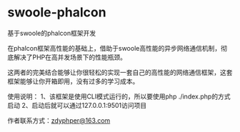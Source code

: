 # swoole-phalcon
基于swoole的phalcon框架开发

在phalcon框架高性能的基础上，借助于swoole高性能的异步网络通信机制，彻底解决了PHP在高并发场景下的性能瓶颈。

这两者的完美结合能够让你很轻松的实现一套自己的高性能的网络通信框架，这套框架能够让你开箱即用，没有过多的学习成本。

使用说明：
1、该框架是使用CLI模式运行的，所以要使用php ./index.php的方式启动
2、启动后就可以通过127.0.0.1:9501访问项目


作者联系方式：zdyphper@163.com
